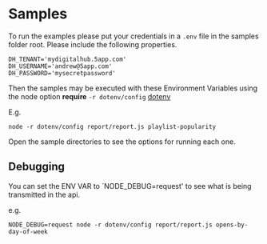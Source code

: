# Samples

To run the examples please put your credentials in a `.env` file in the samples folder root. Please include the following properties.

	DH_TENANT='mydigitalhub.5app.com'
	DH_USERNAME='andrew@5app.com'
	DH_PASSWORD='mysecretpassword'

Then the samples may be executed with these Environment Variables using the node option **require** `-r dotenv/config` [dotenv](https://www.npmjs.com/package/dotenv)

E.g.

	node -r dotenv/config report/report.js playlist-popularity

Open the sample directories to see the options for running each one.

## Debugging

You can set the ENV VAR to `NODE_DEBUG=request' to see what is being transmitted in the api.

e.g.

	NODE_DEBUG=request node -r dotenv/config report/report.js opens-by-day-of-week

